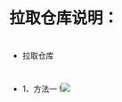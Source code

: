 # 拉取仓库说明：
#
- 拉取仓库
#
- 1、方法一
!<img src="https://github.com/danshui-git/shuoming/blob/master/doc/la3.png" />
#

